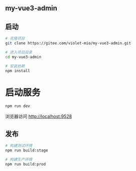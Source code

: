 ## my-vue3-admin

## 启动

```bash
# 克隆项目
git clone https://gitee.com/violet-mio/my-vue3-admin.git

# 进入项目目录
cd my-vue3-admin

# 安装依赖
npm install
```

# 启动服务

```bash
npm run dev
```

浏览器访问 [http://localhost:9528](http://localhost:9528)

## 发布

```bash
# 构建测试环境
npm run build:stage

# 构建生产环境
npm run build:prod
```